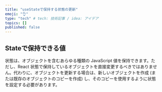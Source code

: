 ```yaml
---
title: "useStateで保持する状態の更新"
emoji: "👌"
type: "tech" # tech: 技術記事 / idea: アイデア
topics: []
published: false
---
```


## Stateで保持できる値
状態は、オブジェクトを含むあらゆる種類の JavaScript 値を保持できます。ただし、React 状態で保持しているオブジェクトを直接変更するべきではありません。代わりに、オブジェクトを更新する場合は、新しいオブジェクトを作成 (または既存のオブジェクトのコピーを作成) し、そのコピーを使用するように状態を設定する必要があります。
